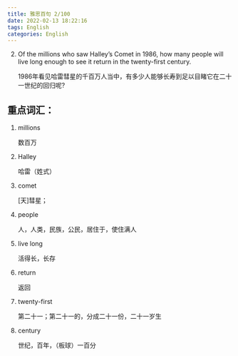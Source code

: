 ```yaml
---
title: 雅思百句 2/100
date: 2022-02-13 18:22:16
tags: English
categories: English
---
```


2. Of the millions who saw Halley’s Comet in 1986, how many people will live long enough to see it return in the twenty-first century.

    1986年看见哈雷彗星的千百万人当中，有多少人能够长寿到足以目睹它在二十一世纪的回归呢?

重点词汇：
----

1. millions 
   
   数百万
2. Halley 
   
   哈雷（姓式）

3. comet

    [天]彗星；

4. people 
   
    人，人类，民族，公民，居住于，使住满人

5. live long

    活得长，长存

6. return

    返回

7. twenty-first 

    第二十一；第二十一的，分成二十一份，二十一岁生

8. century

    世纪，百年，（板球）一百分